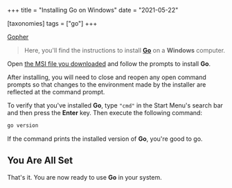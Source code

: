 +++
title = "Installing Go on Windows"
date = "2021-05-22"

[taxonomies]
tags = ["go"]
+++

[Gopher](https://www.zerotohero.dev/content/images/size/w1200/2024/03/gopher-win.png)

> Here, you'll find the instructions to install [**Go**](https://golang.org/ "Go Programming Language") on a **Windows** computer.

Open [the MSI file you downloaded](https://golang.org/dl/) and follow the prompts to install **Go**.

After installing, you will need to close and reopen any open command prompts so that changes to the environment made by the installer are reflected at the command prompt.

To verify that you've installed **Go**, type `"cmd"` in the Start Menu's search bar and then press the **Enter** key. Then execute the following command:

```bash
go version
```

If the command prints the installed version of **Go**, you're good to go.

## You Are All Set

That's it. You are now ready to use **Go** in your system.

